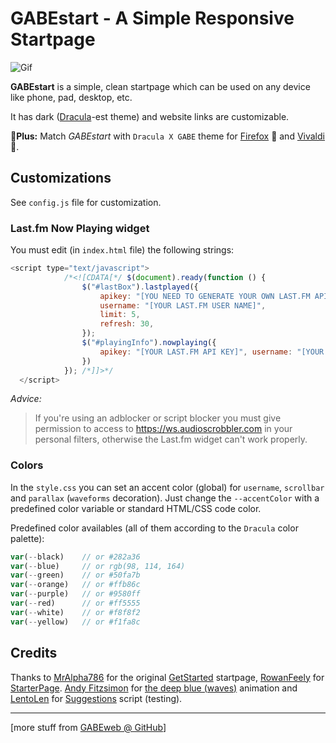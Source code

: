 # GABEstart - A Simple Responsive Startpage

![Gif](asset/gabestart-demo.gif)

**GABEstart** is a simple, clean startpage which can be used on any device like phone, pad, desktop, etc.

It has dark ([Dracula](https://draculatheme.com/contribute)-est theme) and website links are customizable.

🎉**Plus:** Match *GABEstart* with `Dracula X GABE` theme for [Firefox](https://addons.mozilla.org/en-US/firefox/addon/dracula-x-gabe/) 🦊 and [Vivaldi](https://themes.vivaldi.net/themes/P9Xvx24q7Op) 🎻.

## Customizations

See `config.js` file for customization.

### Last.fm Now Playing widget

You must edit (in `index.html` file) the following strings:

```javascript
<script type="text/javascript">
            /*<![CDATA[*/ $(document).ready(function () {
                $("#lastBox").lastplayed({
                    apikey: "[YOU NEED TO GENERATE YOUR OWN LAST.FM API KEY]",
                    username: "[YOUR LAST.FM USER NAME]",
                    limit: 5,
                    refresh: 30,
                });
                $("#playingInfo").nowplaying({
                    apikey: "[YOUR LAST.FM API KEY]", username: "[YOUR LAST.FM USERNAME]", refresh: 60, notplayingtext: '<p class="playing-not">See recently played tracks on: <a href="https://last.fm/user/[USERNAME]" target="_blank">last.fm/user/[USERNAME]</a></p>'
                })
            }); /*]]>*/
  </script>
```

<em>Advice:</em>

> If you're using an adblocker or script blocker you must give permission to access to https://ws.audioscrobbler.com in your personal filters, otherwise the Last.fm widget can't work properly.

### Colors

In the `style.css` you can set an accent color (global) for `username`, `scrollbar` and `parallax` (`waveforms` decoration). Just change the `--accentColor` with a predefined color variable or standard HTML/CSS code color.

Predefined color availables (all of them according to the `Dracula` color palette):

```javascript
var(--black)    // or #282a36
var(--blue)     // or rgb(98, 114, 164)
var(--green)    // or #50fa7b
var(--orange)   // or #ffb86c
var(--purple)   // or #9580ff
var(--red)      // or #ff5555
var(--white)    // or #f8f8f2
var(--yellow)   // or #f1fa8c
```

## Credits

Thanks to [MrAlpha786](https://github.com/MrAlpha786) for the original [GetStarted](https://github.com/MrAlpha786/getstarted) startpage, [RowanFeely](https://github.com/RowanFeely) for [StarterPage](https://github.com/RowanFeely/StarterPage). [Andy Fitzsimon](https://codepen.io/andyfitz) for [the deep blue (waves)](https://codepen.io/andyfitz/pen/aZrKdV) animation and [LentoLen](https://github.com/LentoLen) for [Suggestions](https://github.com/LentoLen/suggestions) script (testing).

---

[more stuff from [GABEweb @ GitHub](https://gabeweb.github.io)]
